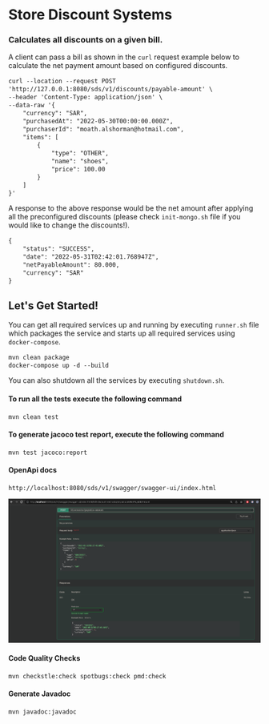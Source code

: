 # Store Discount Systems

### Calculates all discounts on a given bill.

A client can pass a bill as shown in the `curl` request example below to calculate the net payment amount based on configured discounts.

```
curl --location --request POST 'http://127.0.0.1:8080/sds/v1/discounts/payable-amount' \
--header 'Content-Type: application/json' \
--data-raw '{
    "currency": "SAR",
    "purchasedAt": "2022-05-30T00:00:00.000Z",
    "purchaserId": "moath.alshorman@hotmail.com",
    "items": [
        {
            "type": "OTHER",
            "name": "shoes",
            "price": 100.00
        }
    ]
}'
```

A response to the above response would be the net amount after applying all the preconfigured discounts (please check `init-mongo.sh` file if you
would like to change the discounts!).

```
{
    "status": "SUCCESS",
    "date": "2022-05-31T02:42:01.768947Z",
    "netPayableAmount": 80.000,
    "currency": "SAR"
}
```

## Let's Get Started!

You can get all required services up and running by executing `runner.sh` file which packages the service and starts up all required services using
`docker-compose`.

```
mvn clean package
docker-compose up -d --build
```

You can also shutdown all the services by executing `shutdown.sh`.

#### To run all the tests execute the following command

```
mvn clean test
```

#### To generate jacoco test report, execute the following command

```
mvn test jacoco:report
```

#### OpenApi docs

```
http://localhost:8080/sds/v1/swagger/swagger-ui/index.html
```

![API Documentation](https://github.com/MoathAlshorman/discount-service/blob/main/openapi-documentation.png)

#### Code Quality Checks

```
mvn checkstle:check spotbugs:check pmd:check
```

#### Generate Javadoc

```
mvn javadoc:javadoc
```
